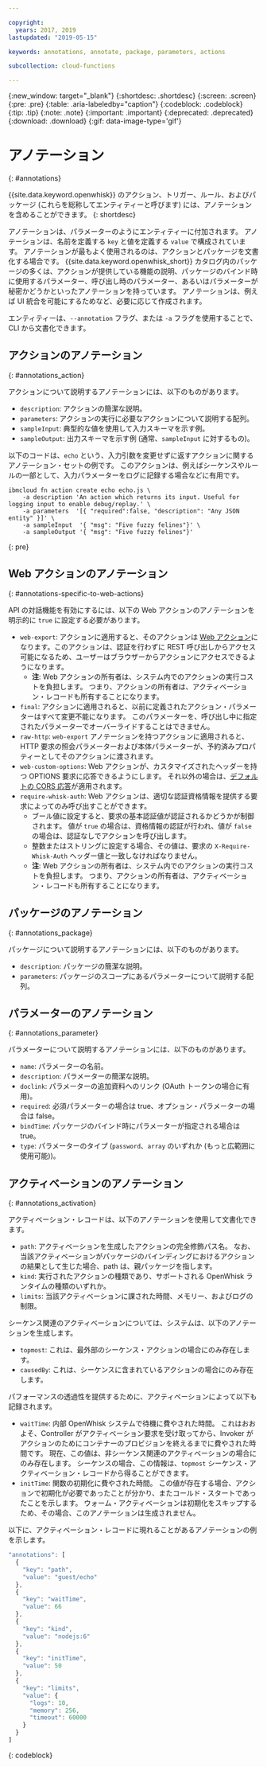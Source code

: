 ```yaml
---

copyright:
  years: 2017, 2019
lastupdated: "2019-05-15"

keywords: annotations, annotate, package, parameters, actions

subcollection: cloud-functions

---
```


{:new_window: target="_blank"}
{:shortdesc: .shortdesc}
{:screen: .screen}
{:pre: .pre}
{:table: .aria-labeledby="caption"}
{:codeblock: .codeblock}
{:tip: .tip}
{:note: .note}
{:important: .important}
{:deprecated: .deprecated}
{:download: .download}
{:gif: data-image-type='gif'}

# アノテーション
{: #annotations}

{{site.data.keyword.openwhisk}} のアクション、トリガー、ルール、およびパッケージ (これらを総称してエンティティーと呼びます) には、アノテーションを含めることができます。
{: shortdesc}

アノテーションは、パラメーターのようにエンティティーに付加されます。 アノテーションは、名前を定義する `key` と値を定義する `value` で構成されています。 アノテーションが最もよく使用されるのは、アクションとパッケージを文書化する場合です。 {{site.data.keyword.openwhisk_short}} カタログ内のパッケージの多くは、アクションが提供している機能の説明、パッケージのバインド時に使用するパラメーター、呼び出し時のパラメーター、あるいはパラメーターが秘密かどうかといったアノテーションを持っています。 アノテーションは、例えば UI 統合を可能にするためなど、必要に応じて作成されます。

エンティティーは、`--annotation` フラグ、または `-a` フラグを使用することで、CLI から文書化できます。

## アクションのアノテーション
{: #annotations_action}

アクションについて説明するアノテーションには、以下のものがあります。

- `description`: アクションの簡潔な説明。
- `parameters`: アクションの実行に必要なアクションについて説明する配列。
- `sampleInput`: 典型的な値を使用して入力スキーマを示す例。
- `sampleOutput`: 出力スキーマを示す例 (通常、`sampleInput` に対するもの)。



以下のコードは、`echo` という、入力引数を変更せずに返すアクションに関するアノテーション・セットの例です。 このアクションは、例えばシーケンスやルールの一部として、入力パラメーターをログに記録する場合などに有用です。

```
ibmcloud fn action create echo echo.js \
    -a description 'An action which returns its input. Useful for logging input to enable debug/replay.' \
    -a parameters  '[{ "required":false, "description": "Any JSON entity" }]' \
    -a sampleInput  '{ "msg": "Five fuzzy felines"}' \
    -a sampleOutput '{ "msg": "Five fuzzy felines"}'
```
{: pre}

## Web アクションのアノテーション
{: #annotations-specific-to-web-actions}

API の対話機能を有効にするには、以下の Web アクションのアノテーションを明示的に `true` に設定する必要があります。

- `web-export`: アクションに適用すると、そのアクションは [Web アクション](/docs/openwhisk?topic=cloud-functions-actions_web)になります。このアクションは、認証を行わずに REST 呼び出しからアクセス可能になるため、ユーザーはブラウザーからアクションにアクセスできるようになります。
    * **注**: Web アクションの所有者は、システム内でのアクションの実行コストを負担します。 つまり、アクションの所有者は、アクティベーション・レコードも所有することになります。
- `final`: アクションに適用されると、以前に定義されたアクション・パラメーターはすべて変更不能になります。 このパラメーターを、呼び出し中に指定されたパラメーターでオーバーライドすることはできません。
- `raw-http`: `web-export` アノテーションを持つアクションに適用されると、HTTP 要求の照会パラメーターおよび本体パラメーターが、予約済みプロパティーとしてそのアクションに渡されます。
- `web-custom-options`: Web アクションが、カスタマイズされたヘッダーを持つ OPTIONS 要求に応答できるようにします。 それ以外の場合は、[デフォルトの CORS 応答](/docs/openwhisk?topic=cloud-functions-actions_web#actions_web_options)が適用されます。
- `require-whisk-auth`: Web アクションは、適切な認証資格情報を提供する要求によってのみ呼び出すことができます。
    * ブール値に設定すると、要求の基本認証値が認証されるかどうかが制御されます。 値が `true` の場合は、資格情報の認証が行われ、値が `false` の場合は、認証なしでアクションを呼び出します。
    * 整数またはストリングに設定する場合、その値は、要求の `X-Require-Whisk-Auth` ヘッダー値と一致しなければなりません。
    * **注**: Web アクションの所有者は、システム内でのアクションの実行コストを負担します。 つまり、アクションの所有者は、アクティベーション・レコードも所有することになります。

## パッケージのアノテーション
{: #annotations_package}

パッケージについて説明するアノテーションには、以下のものがあります。

- `description`: パッケージの簡潔な説明。
- `parameters`: パッケージのスコープにあるパラメーターについて説明する配列。

## パラメーターのアノテーション
{: #annotations_parameter}

パラメーターについて説明するアノテーションには、以下のものがあります。

- `name`: パラメーターの名前。
- `description`: パラメーターの簡潔な説明。
- `doclink`: パラメーターの追加資料へのリンク (OAuth トークンの場合に有用)。
- `required`: 必須パラメーターの場合は true、オプション・パラメーターの場合は false。
- `bindTime`: パッケージのバインド時にパラメーターが指定される場合は true。
- `type`: パラメーターのタイプ (`password`、`array` のいずれか (もっと広範囲に使用可能))。

## アクティベーションのアノテーション
{: #annotations_activation}

アクティベーション・レコードは、以下のアノテーションを使用して文書化できます。

- `path`: アクティベーションを生成したアクションの完全修飾パス名。 なお、当該アクティベーションがパッケージのバインディングにおけるアクションの結果として生じた場合、path は、親パッケージを指します。
- `kind`: 実行されたアクションの種類であり、サポートされる OpenWhisk ランタイムの種類のいずれか。
- `limits`: 当該アクティベーションに課された時間、メモリー、およびログの制限。

シーケンス関連のアクティベーションについては、システムは、以下のアノテーションを生成します。

- `topmost`: これは、最外部のシーケンス・アクションの場合にのみ存在します。
- `causedBy`: これは、シーケンスに含まれているアクションの場合にのみ存在します。

パフォーマンスの透過性を提供するために、アクティベーションによって以下も記録されます。

- `waitTime`: 内部 OpenWhisk システムで待機に費やされた時間。 これはおおよそ、Controller がアクティベーション要求を受け取ってから、Invoker がアクションのためにコンテナーのプロビジョンを終えるまでに費やされた時間です。 現在、この値は、非シーケンス関連のアクティベーションの場合にのみ存在します。 シーケンスの場合、この情報は、`topmost` シーケンス・アクティベーション・レコードから得ることができます。
- `initTime`: 関数の初期化に費やされた時間。 この値が存在する場合、アクションで初期化が必要であったことが分かり、またコールド・スタートであったことを示します。 ウォーム・アクティベーションは初期化をスキップするため、その場合、このアノテーションは生成されません。

以下に、アクティベーション・レコードに現れることがあるアノテーションの例を示します。

```javascript
"annotations": [
  {
    "key": "path",
    "value": "guest/echo"
  },
  {
    "key": "waitTime",
    "value": 66
  },
  {
    "key": "kind",
    "value": "nodejs:6"
  },
  {
    "key": "initTime",
    "value": 50
  },
  {
    "key": "limits",
    "value": {
      "logs": 10,
      "memory": 256,
      "timeout": 60000
    }
  }
]
```
{: codeblock}


